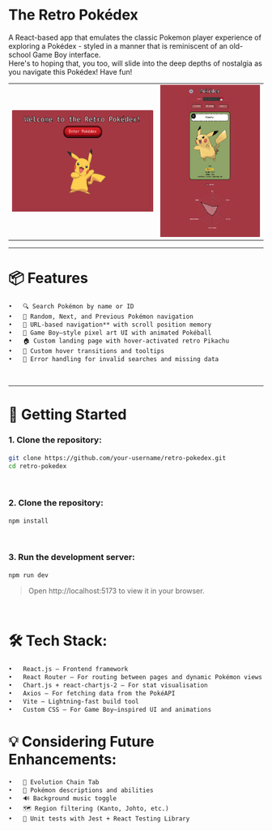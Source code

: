 # The Retro Pokédex

A React-based app that emulates the classic Pokemon player experience of exploring a Pokédex - styled in a manner that is reminiscent of an old-school Game Boy interface.
<br>
Here's to hoping that, you too, will slide into the deep depths of nostalgia as you navigate this Pokédex! Have fun! 

<table>
  <tr>
    <td align="center">
      <a href="./public/pokedex-landingpage-screenshot.png">
        <img src="./public/pokedex-landingpage-screenshot.png" alt="Landing Page" height="200" />
      </a>
    </td>
    <td align="center">
      <a href="./public/pokedex-screenshot.png">
        <img src="./public/pokedex-screenshot.png" alt="Pokedex Page" height="300" />
      </a>
    </td>
  </tr>
</table>

---

# 📦 Features

    •	🔍 Search Pokémon by name or ID
    •	🎲 Random, Next, and Previous Pokémon navigation
    •	🧭 URL-based navigation** with scroll position memory
    •	🎨 Game Boy–style pixel art UI with animated Pokéball
    •	🏠 Custom landing page with hover-activated retro Pikachu
    •	🔁 Custom hover transitions and tooltips
    •	🧪 Error handling for invalid searches and missing data

<br>

---

# 🚀 Getting Started

### 1. Clone the repository:

```bash
git clone https://github.com/your-username/retro-pokedex.git
cd retro-pokedex
```

<br>

### 2. Clone the repository:

```bash
npm install
```

<br>

### 3. Run the development server:

```bash
npm run dev
```

> Open http://localhost:5173 to view it in your browser.

<br>

# 🛠️ Tech Stack:

    •	React.js – Frontend framework
    •	React Router – For routing between pages and dynamic Pokémon views
    •	Chart.js + react-chartjs-2 – For stat visualisation
    •	Axios – For fetching data from the PokéAPI
    •	Vite – Lightning-fast build tool
    •	Custom CSS – For Game Boy–inspired UI and animations

# 💡 Considering Future Enhancements:
	•	🧬 Evolution Chain Tab
	•	📜 Pokémon descriptions and abilities
	•	🔊 Background music toggle
	•	🗺️ Region filtering (Kanto, Johto, etc.)
	•	🧪 Unit tests with Jest + React Testing Library

